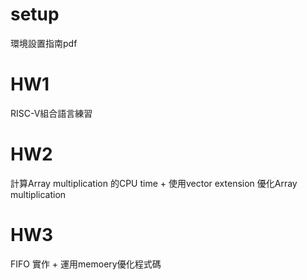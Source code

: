 # setup 
環境設置指南pdf

# HW1
RISC-V組合語言練習

# HW2
計算Array multiplication 的CPU time + 使用vector extension 優化Array multiplication

# HW3

FIFO 實作 + 運用memoery優化程式碼
